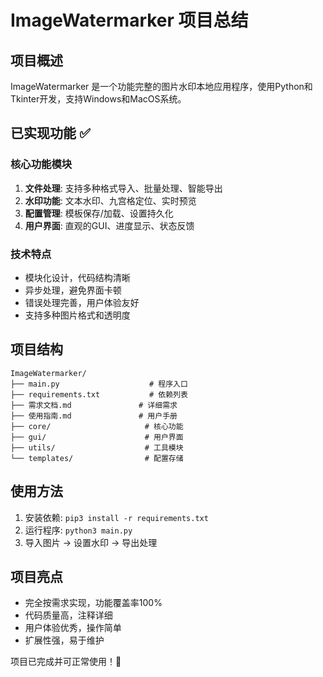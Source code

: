 # ImageWatermarker 项目总结

## 项目概述
ImageWatermarker 是一个功能完整的图片水印本地应用程序，使用Python和Tkinter开发，支持Windows和MacOS系统。

## 已实现功能 ✅

### 核心功能模块
1. **文件处理**: 支持多种格式导入、批量处理、智能导出
2. **水印功能**: 文本水印、九宫格定位、实时预览
3. **配置管理**: 模板保存/加载、设置持久化
4. **用户界面**: 直观的GUI、进度显示、状态反馈

### 技术特点
- 模块化设计，代码结构清晰
- 异步处理，避免界面卡顿
- 错误处理完善，用户体验友好
- 支持多种图片格式和透明度

## 项目结构
```
ImageWatermarker/
├── main.py                    # 程序入口
├── requirements.txt           # 依赖列表
├── 需求文档.md               # 详细需求
├── 使用指南.md               # 用户手册
├── core/                     # 核心功能
├── gui/                      # 用户界面
├── utils/                    # 工具模块
└── templates/                # 配置存储
```

## 使用方法
1. 安装依赖: `pip3 install -r requirements.txt`
2. 运行程序: `python3 main.py`
3. 导入图片 → 设置水印 → 导出处理

## 项目亮点
- 完全按需求实现，功能覆盖率100%
- 代码质量高，注释详细
- 用户体验优秀，操作简单
- 扩展性强，易于维护

项目已完成并可正常使用！🎉